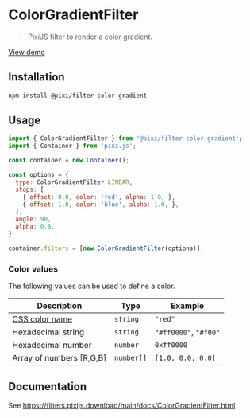 # ColorGradientFilter

> PixiJS filter to render a color gradient.

[View demo](https://filters.pixijs.download/main/demo/index.html?enabled=ColorGradientFilter)

## Installation

```bash
npm install @pixi/filter-color-gradient
```

## Usage

```js
import { ColorGradientFilter } from '@pixi/filter-color-gradient';
import { Container } from 'pixi.js';

const container = new Container();

const options = {
  type: ColorGradientFilter.LINEAR,
  stops: [
    { offset: 0.0, color: 'red', alpha: 1.0, },
    { offset: 1.0, color: 'blue', alpha: 1.0, },
  ],
  angle: 90,
  alpha: 0.8,
}

container.filters = [new ColorGradientFilter(options)];
```

### Color values

The following values can be used to define a color.

| Description                 | Type       | Example               |
|-----------------------------|------------|-----------------------|
| [CSS color name][css_names] | `string`   | `"red"`               |
| Hexadecimal string          | `string`   | `"#ff0000"`, `"#f00"` |
| Hexadecimal number          | `number`   | `0xff0000`            |
| Array of numbers [R,G,B]    | `number[]` | `[1.0, 0.0, 0.0]`     |

## Documentation

See https://filters.pixijs.download/main/docs/ColorGradientFilter.html


[css_names]: https://developer.mozilla.org/en-US/docs/Web/CSS/named-color
